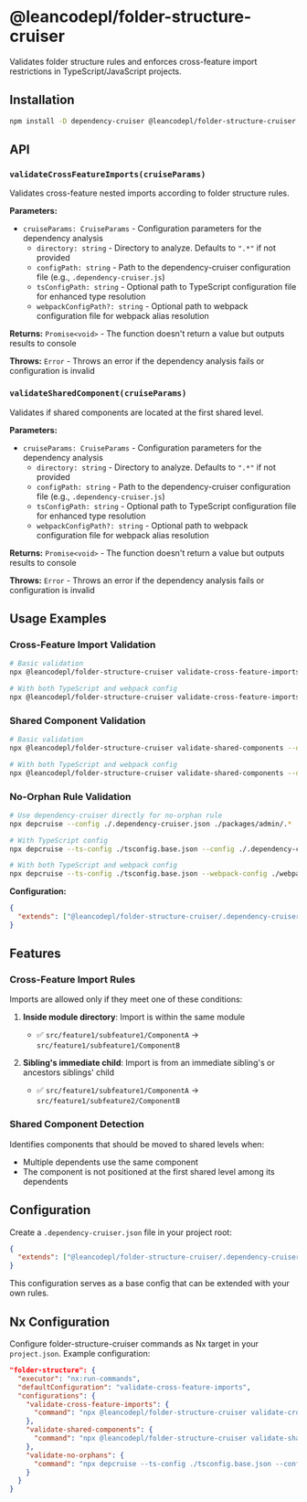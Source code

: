 # @leancodepl/folder-structure-cruiser

Validates folder structure rules and enforces cross-feature import restrictions in TypeScript/JavaScript projects.

## Installation

```sh
npm install -D dependency-cruiser @leancodepl/folder-structure-cruiser
```

## API

### `validateCrossFeatureImports(cruiseParams)`

Validates cross-feature nested imports according to folder structure rules.

**Parameters:**

- `cruiseParams: CruiseParams` - Configuration parameters for the dependency analysis
  - `directory: string` - Directory to analyze. Defaults to `".*"` if not provided
  - `configPath: string` - Path to the dependency-cruiser configuration file (e.g., `.dependency-cruiser.js`)
  - `tsConfigPath: string` - Optional path to TypeScript configuration file for enhanced type resolution
  - `webpackConfigPath?: string` - Optional path to webpack configuration file for webpack alias resolution

**Returns:** `Promise<void>` - The function doesn't return a value but outputs results to console

**Throws:** `Error` - Throws an error if the dependency analysis fails or configuration is invalid

### `validateSharedComponent(cruiseParams)`

Validates if shared components are located at the first shared level.

**Parameters:**

- `cruiseParams: CruiseParams` - Configuration parameters for the dependency analysis
  - `directory: string` - Directory to analyze. Defaults to `".*"` if not provided
  - `configPath: string` - Path to the dependency-cruiser configuration file (e.g., `.dependency-cruiser.js`)
  - `tsConfigPath: string` - Optional path to TypeScript configuration file for enhanced type resolution
  - `webpackConfigPath?: string` - Optional path to webpack configuration file for webpack alias resolution

**Returns:** `Promise<void>` - The function doesn't return a value but outputs results to console

**Throws:** `Error` - Throws an error if the dependency analysis fails or configuration is invalid

## Usage Examples

### Cross-Feature Import Validation

```sh
# Basic validation
npx @leancodepl/folder-structure-cruiser validate-cross-feature-imports --directory "packages/admin" --config "./.dependency-cruiser.json"

# With both TypeScript and webpack config
npx @leancodepl/folder-structure-cruiser validate-cross-feature-imports --directory "packages/admin" --config "./.dependency-cruiser.json" --tsConfig "./tsconfig.base.json" --webpackConfig "./webpack.config.js"
```

### Shared Component Validation

```sh
# Basic validation
npx @leancodepl/folder-structure-cruiser validate-shared-components --directory "packages/admin" --config "./.dependency-cruiser.json"

# With both TypeScript and webpack config
npx @leancodepl/folder-structure-cruiser validate-shared-components --directory "packages/admin" --config "./.dependency-cruiser.json" --tsConfig "./tsconfig.base.json" --webpackConfig "./webpack.config.js"
```

### No-Orphan Rule Validation

```sh
# Use dependency-cruiser directly for no-orphan rule
npx depcruise --config ./.dependency-cruiser.json ./packages/admin/.*

# With TypeScript config
npx depcruise --ts-config ./tsconfig.base.json --config ./.dependency-cruiser.json ./packages/admin/.*

# With both TypeScript and webpack config
npx depcruise --ts-config ./tsconfig.base.json --webpack-config ./webpack.config.js --config ./.dependency-cruiser.json ./packages/admin/.*
```

**Configuration:**

```json
{
  "extends": ["@leancodepl/folder-structure-cruiser/.dependency-cruiser.json"]
}
```

## Features

### Cross-Feature Import Rules

Imports are allowed only if they meet one of these conditions:

1. **Inside module directory**: Import is within the same module
   - ✅ `src/feature1/subfeature1/ComponentA` → `src/feature1/subfeature1/ComponentB`

2. **Sibling's immediate child**: Import is from an immediate sibling's or ancestors siblings' child
   - ✅ `src/feature1/subfeature1/ComponentA` → `src/feature1/subfeature2/ComponentB`

### Shared Component Detection

Identifies components that should be moved to shared levels when:

- Multiple dependents use the same component
- The component is not positioned at the first shared level among its dependents

## Configuration

Create a `.dependency-cruiser.json` file in your project root:

```json
{
  "extends": ["@leancodepl/folder-structure-cruiser/.dependency-cruiser.json"]
}
```

This configuration serves as a base config that can be extended with your own rules.

## Nx Configuration

Configure folder-structure-cruiser commands as Nx target in your `project.json`. Example configuration:

```json
"folder-structure": {
  "executor": "nx:run-commands",
  "defaultConfiguration": "validate-cross-feature-imports",
  "configurations": {
    "validate-cross-feature-imports": {
      "command": "npx @leancodepl/folder-structure-cruiser validate-cross-feature-imports --config ./.dependency-cruiser.json --tsConfig ./tsconfig.base.json --directory '{projectRoot}'"
    },
    "validate-shared-components": {
      "command": "npx @leancodepl/folder-structure-cruiser validate-shared-components --config ./.dependency-cruiser.json --tsConfig ./tsconfig.base.json --directory '{projectRoot}'"
    },
    "validate-no-orphans": {
      "command": "npx depcruise --ts-config ./tsconfig.base.json --config ./.dependency-cruiser.json '{projectRoot}/.*'"
    }
  }
}
```
